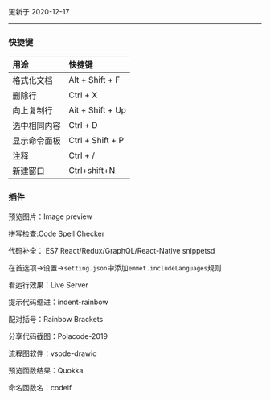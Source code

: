 更新于 2020-12-17

---

### 快捷键

|**用途**|**快捷键**|
|:----|:----|
|格式化文档|Alt + Shift + F|
|删除行|Ctrl + X|
|向上复制行|Ait + Shift + Up|
|选中相同内容|Ctrl + D|
|显示命令面板|Ctrl + Shift + P|
|注释|Ctrl + /|
|新建窗口|Ctrl+shift+N|


### 插件

预览图片：Image preview

拼写检查:Code Spell Checker

代码补全： ES7 React/Redux/GraphQL/React-Native snippetsd

在首选项->设置->`setting.json`中添加`emmet.includeLanguages`规则

看运行效果：Live Server

提示代码缩进：indent-rainbow

配对括号：Rainbow Brackets

分享代码截图：Polacode-2019

流程图软件：vsode-drawio

预览函数结果：Quokka

命名函数名：codeif

